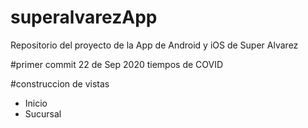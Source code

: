# superalvarezApp
Repositorio del proyecto de la App de Android y iOS  de Super Alvarez


#primer commit 22 de Sep 2020 
tiempos de COVID 


#construccion de vistas
- Inicio
- Sucursal
